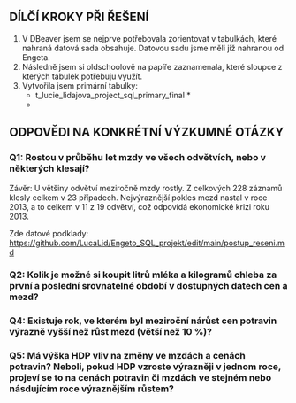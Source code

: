 ##  DÍLČÍ KROKY PŘI ŘEŠENÍ ##
1. V DBeaver jsem se nejprve potřebovala zorientovat v tabulkách, které nahraná datová sada obsahuje. Datovou sadu jsme měli již nahranou od Engeta. 
2. Následně jsem si oldschoolově na papíře zaznamenala, které sloupce z kterých tabulek potřebuju využít. 
3. Vytvořila jsem primární tabulky:
   * t_lucie_lidajova_project_sql_primary_final *
   * 

## ODPOVĚDI NA KONKRÉTNÍ VÝZKUMNÉ OTÁZKY ##

### Q1: Rostou v průběhu let mzdy ve všech odvětvích, nebo v některých klesají? ###
Závěr: U většiny odvětví meziročně mzdy rostly. Z celkových 228 záznamů klesly celkem v 23 případech. Nejvýraznější pokles mezd nastal v roce 2013, a to celkem v 11 z 19 odvětví, což odpovídá ekonomické krizi roku 2013.    

Zde datové podklady: https://github.com/LucaLid/Engeto_SQL_projekt/edit/main/postup_reseni.md


### Q2: Kolik je možné si koupit litrů mléka a kilogramů chleba za první a poslední srovnatelné období v dostupných datech cen a mezd? ###





### Q4: Existuje rok, ve kterém byl meziroční nárůst cen potravin výrazně vyšší než růst mezd (větší než 10 %)? ###




### Q5: Má výška HDP vliv na změny ve mzdách a cenách potravin? Neboli, pokud HDP vzroste výrazněji v jednom roce, projeví se to na cenách potravin či mzdách ve stejném nebo násdujícím roce výraznějším růstem? ###

